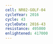 ```yaml
---
cell: NR02-GOLF-04
cycleYear: 2016
cycle: 43
cycleDate: 2016-43
resistance: 495000
enlightened: 417000 
---
```

      